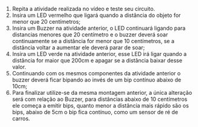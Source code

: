 1. Repita a atividade realizada no vídeo e teste seu circuito.
2. Insira um LED vermelho que ligará quando a distância do objeto for menor que 20 centímetros;
3. Insira um Buzzer na atividade anterior, o LED continuará ligando para distancias menores que 20 centímetro e o buzzer deverá soar continuamente se a distância for menor que 10 centímetros, se a distância voltar a aumentar ele deverá parar de soar;
4. Insira um LED verde na atividade anterior, esse LED irá ligar quando a distância for maior que 200cm e apagar se a distância baixar desse valor.
5. Continuando com os mesmos componentes da atividade anterior o buzzer deverá ficar bipando ao invés de um bip contínuo abaixo de 10cm;
6. Para finalizar utilize-se da mesma montagem anterior, a única alteração será com relação ao Buzzer, para distâncias abaixo de 10 centímetros ele começa a emitir bips, quanto menor a distância mais rápido são os bips, abaixo de 5cm o bip fica contínuo, como um sensor de ré de carros.
